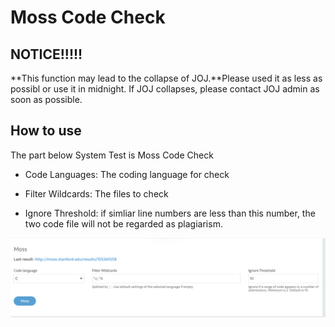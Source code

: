 # Moss Code Check

## NOTICE!!!!!

**This function may lead to the collapse of JOJ.**Please used it as less as possibl or use it in midnight. If JOJ collapses, please contact JOJ admin as soon as possible.

## How to use

The part below System Test is Moss Code Check

- Code Languages: The coding language for check

- Filter Wildcards: The files to check

- Ignore Threshold: if simliar line numbers are less than this number, the two code file will not be regarded as plagiarism.

![image-20210518190501567](assets/image-20210518190501567.png)

